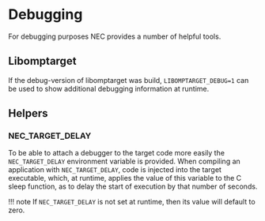 # Debugging

For debugging purposes NEC provides a number of helpful tools.

## Libomptarget
If the debug-version of libomptarget was build, `LIBOMPTARGET_DEBUG=1` can be used to show additional debugging information at runtime.

## Helpers
### NEC_TARGET_DELAY

To be able to attach a debugger to the target code more easily the `NEC_TARGET_DELAY` environment variable is provided.
When compiling an application with `NEC_TARGET_DELAY`, code is injected into the target executable,
which, at runtime, applies the value of this variable to the C sleep function,
as to delay the start of execution by that number of seconds.

!!! note
    If `NEC_TARGET_DELAY` is not set at runtime, then its value will default to zero.
